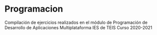 # Programacion
Compilación de ejercicios realizados en el módulo de Programación de Desarrollo de Aplicaciones Multiplataforma  IES de TEIS  Curso 2020-2021
